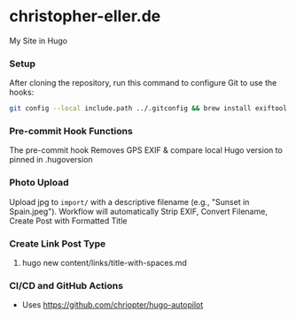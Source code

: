 # christopher-eller.de
My Site in Hugo

### Setup
After cloning the repository, run this command to configure Git to use the hooks:
```bash
git config --local include.path ../.gitconfig && brew install exiftool
```

### Pre-commit Hook Functions
The pre-commit hook Removes GPS EXIF & compare local Hugo version to pinned in .hugoversion

### Photo Upload
Upload jpg to `import/` with a descriptive filename (e.g., "Sunset in Spain.jpeg"). Workflow will automatically Strip EXIF, Convert Filename, Create Post with Formatted Title

### Create Link Post Type
1. hugo new content/links/title-with-spaces.md

### CI/CD and GitHub Actions

- Uses https://github.com/chriopter/hugo-autopilot